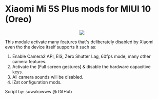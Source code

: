 # Xiaomi Mi 5S Plus mods for MIUI 10 (Oreo)
<p align="center"><a href="https://forum.xda-developers.com/mi-5s-plus/themes/magisk-various-device-mods-xiaomi-mi-5s-t3855168"><img src="https://img.shields.io/badge/XDA-Thread-orange.svg"></a>

This module activate many features that's deliberately disabled by Xiaomi even tho the device itself supports it such as:
1. Enable Camera2 API, EIS, Zero Shutter Lag, 60fps mode, many other camera features.
2. Activate the [Full screen gestures] & disable the hardware capacitive keys.
3. All camera sounds will be disabled.
4. iZat configuration mods.

Script by: suwakowww @ GitHub